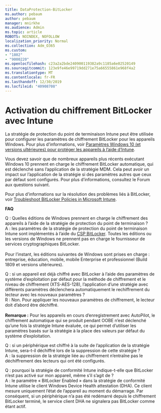 ```yaml
---
title: DataProtection-BitLocker
ms.author: pebaum
author: pebaum
manager: mnirkhe
ms.audience: Admin
ms.topic: article
ROBOTS: NOINDEX, NOFOLLOW
localization_priority: Normal
ms.collection: Adm_O365
ms.custom:
- "1802"
- "9000220"
ms.openlocfilehash: c23a2a2bde240900119382a9c1185a6e02520149
ms.sourcegitcommit: 123e9fe46e99719dd271e75a66555861e968f4a2
ms.translationtype: MT
ms.contentlocale: fr-FR
ms.lasthandoff: 12/30/2019
ms.locfileid: "40908708"
---
```

# <a name="enabling-bitlocker-encryption-with-intune"></a>Activation du chiffrement BitLocker avec Intune

 La stratégie de protection du point de terminaison Intune peut être utilisée pour configurer les paramètres de chiffrement BitLocker pour les appareils Windows. Pour plus d’informations, voir [Paramètres Windows 10 (et versions ultérieures) pour protéger les appareils à l’aide d’Intune](https://docs.microsoft.com/intune/endpoint-protection-windows-10#windows-encryption).
 
Vous devez savoir que de nombreux appareils plus récents exécutant Windows 10 prennent en charge le chiffrement BitLocker automatique, qui est déclenché sans l’application de la stratégie MDM. Cela peut avoir un impact sur l’application de la stratégie si des paramètres autres que ceux par défaut sont configurés. Pour plus d’informations, consultez le Forum aux questions suivant.
 
Pour plus d’informations sur la résolution des problèmes liés à BitLocker, voir [Troubleshoot BitLocker Policies in Microsoft Intune](https://docs.microsoft.com/intune/protect/troubleshoot-bitlocker-policies).
 
 
**FAQ**

 Q : Quelles éditions de Windows prennent en charge le chiffrement des appareils à l’aide de la stratégie de protection du point de terminaison ?<br>
 A : les paramètres de la stratégie de protection du point de terminaison Intune sont implémentés à l’aide du [CSP BitLocker](https://docs.microsoft.com/windows/client-management/mdm/bitlocker-csp). Toutes les éditions ou les versions de Windows ne prennent pas en charge le fournisseur de services cryptographiques BitLocker. <br><br>
      Pour l’instant, les éditions suivantes de Windows sont prises en charge : entreprise, éducation, mobile, mobile Enterprise et professionnel (Build 1809 et versions ultérieures).
 
Q : si un appareil est déjà chiffré avec BitLocker à l’aide des paramètres de système d’exploitation par défaut pour la méthode de chiffrement et le niveau de chiffrement (XTS-AES-128), l’application d’une stratégie avec différents paramètres déclenchera automatiquement le rechiffrement du lecteur avec les nouveaux paramètres ?<br>
R : Non. Pour appliquer les nouveaux paramètres de chiffrement, le lecteur doit d’abord être déchiffré.<br><br>
**Remarque :** Pour les appareils en cours d’enregistrement avec AutoPilot, le chiffrement automatique qui se produit pendant OOBE n’est déclenché qu’une fois la stratégie Intune évaluée, ce qui permet d’utiliser les paramètres basés sur la stratégie à la place des valeurs par défaut du système d’exploitation.
 
Q : si un périphérique est chiffré à la suite de l’application de la stratégie Intune, sera-t-il déchiffré lors de la suppression de cette stratégie ?<br>
A : la suppression de la stratégie liée au chiffrement n’entraîne pas le déchiffrement des lecteurs qui ont été configurés.
 
Q : pourquoi la stratégie de conformité Intune indique-t-elle que BitLocker n’est pas activé sur mon appareil, même s’il s’agit de ?<br>
A : le paramètre « BitLocker Enabled » dans la stratégie de conformité Intune utilise le client Windows Device Health attestation (DHA). Ce client mesure uniquement l’état de l’appareil au moment du démarrage. Par conséquent, si un périphérique n’a pas été redémarré depuis le chiffrement BitLocker terminé, le service client DHA ne signalera pas BitLocker comme étant actif.
 
 